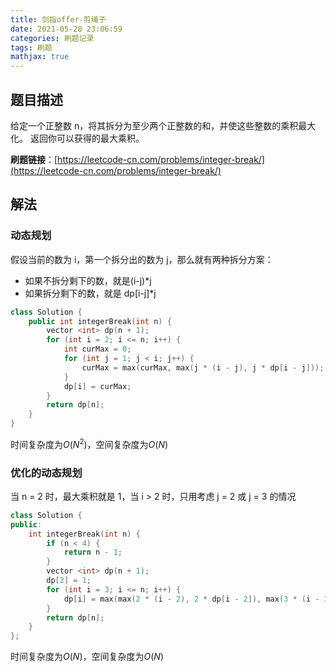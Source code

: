 ```yaml
---
title: 剑指offer-剪绳子
date: 2021-05-28 23:06:59
categories: 刷题记录
tags: 刷题
mathjax: true
---
```


## 题目描述

给定一个正整数 n，将其拆分为至少两个正整数的和，并使这些整数的乘积最大化。 返回你可以获得的最大乘积。

**刷题链接**：[https://leetcode-cn.com/problems/integer-break/](https://leetcode-cn.com/problems/integer-break/)

<!--more-->

## 解法

### 动态规划

假设当前的数为 i，第一个拆分出的数为 j，那么就有两种拆分方案：

- 如果不拆分剩下的数，就是(i-j)\*j
- 如果拆分剩下的数，就是 dp[i-j]\*j

```C++
class Solution {
    public int integerBreak(int n) {
        vector <int> dp(n + 1);
        for (int i = 2; i <= n; i++) {
            int curMax = 0;
            for (int j = 1; j < i; j++) {
                curMax = max(curMax, max(j * (i - j), j * dp[i - j]));
            }
            dp[i] = curMax;
        }
        return dp[n];
    }
}
```

时间复杂度为$O(N^2)$，空间复杂度为$O(N)$

### 优化的动态规划

当 n = 2 时，最大乘积就是 1，当 i > 2 时，只用考虑 j = 2 或 j = 3 的情况

```C++
class Solution {
public:
    int integerBreak(int n) {
        if (n < 4) {
            return n - 1;
        }
        vector <int> dp(n + 1);
        dp[2] = 1;
        for (int i = 3; i <= n; i++) {
            dp[i] = max(max(2 * (i - 2), 2 * dp[i - 2]), max(3 * (i - 3), 3 * dp[i - 3]));
        }
        return dp[n];
    }
};
```

时间复杂度为$O(N)$，空间复杂度为$O(N)$
